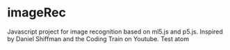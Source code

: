 # imageRec
Javascript project for image recognition based on ml5.js and p5.js. Inspired by Daniel Shiffman and the Coding Train on Youtube.
Test atom
